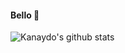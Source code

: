 #### Bello 👋
![Kanaydo's github stats](https://github-readme-stats.vercel.app/api?username=kanaydo&show_icons=true&count_private=true)
